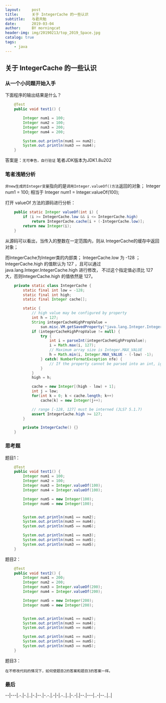 ```yaml
---
layout:     post
title:      关于 IntegerCache 的一些认识
subtitle:   与君共勉
date:       2019-03-04
author:     BY morningcat
header-img: img/20190213/top_2019_Space.jpg
catalog: true
tags:
    - java
---
```



## 关于 IntegerCache 的一些认识

### 从一个小问题开始入手

下面程序的输出结果是什么？
```java
    @Test
    public void test1() {

        Integer num1 = 100;
        Integer num2 = 100;
        Integer num3 = 200;
        Integer num4 = 200;

        System.out.println(num1 == num2);
        System.out.println(num3 == num4);
    }
```

答案是：`无可奉告，自行验证`
笔者JDK版本为JDK1.8u202

### 笔者浅陋分析

`非new生成的Integer变量`指向的是`调用Integer.valueOf()方法`返回的对象；
Integer num1 = 100; 相当于 
Integer num1 = Integer.valueOf(100);

打开 valueOf 方法的源码进行分析：
```java
    public static Integer valueOf(int i) {
        if (i >= IntegerCache.low && i <= IntegerCache.high)
            return IntegerCache.cache[i + (-IntegerCache.low)];
        return new Integer(i);
    }
```
从源码可以看出，当传入的整数在一定范围内，则从 IntegerCache的缓存中返回对象；

而IntegerCache为Integer类的内部类；
IntegerCache.low 为 -128 ；
IntegerCache.high 的值默认为 127 ，且可以通过 java.lang.Integer.IntegerCache.high 进行修改，
不过这个指定值必须比 127 大，否则IntegerCache.high 的值依然是 127。
```java
    private static class IntegerCache {
        static final int low = -128;
        static final int high;
        static final Integer cache[];

        static {
            // high value may be configured by property
            int h = 127;
            String integerCacheHighPropValue =
                sun.misc.VM.getSavedProperty("java.lang.Integer.IntegerCache.high");
            if (integerCacheHighPropValue != null) {
                try {
                    int i = parseInt(integerCacheHighPropValue);
                    i = Math.max(i, 127);
                    // Maximum array size is Integer.MAX_VALUE
                    h = Math.min(i, Integer.MAX_VALUE - (-low) -1);
                } catch( NumberFormatException nfe) {
                    // If the property cannot be parsed into an int, ignore it.
                }
            }
            high = h;

            cache = new Integer[(high - low) + 1];
            int j = low;
            for(int k = 0; k < cache.length; k++)
                cache[k] = new Integer(j++);

            // range [-128, 127] must be interned (JLS7 5.1.7)
            assert IntegerCache.high >= 127;
        }

        private IntegerCache() {}
    }
```

### 思考题

题目1：
```java
    @Test
    public void test1() {
        Integer num1 = 100;
        Integer num2 = 100;
        Integer num3 = Integer.valueOf(100);
        Integer num4 = Integer.valueOf(100);

        Integer num5 = new Integer(100);
        Integer num6 = new Integer(100);


        System.out.println(num1 == num2);
        System.out.println(num3 == num4);
        System.out.println(num5 == num6);

        System.out.println(num1 == num3);
        System.out.println(num1 == num5);
        System.out.println(num3 == num5);
    }
```


题目2：
```java
    @Test
    public void test2() {
        Integer num1 = 200;
        Integer num2 = 200;
        Integer num3 = Integer.valueOf(200);
        Integer num4 = Integer.valueOf(200);

        Integer num5 = new Integer(200);
        Integer num6 = new Integer(200);


        System.out.println(num1 == num2);
        System.out.println(num3 == num4);
        System.out.println(num5 == num6);

        System.out.println(num1 == num3);
        System.out.println(num1 == num5);
        System.out.println(num3 == num5);
    }
```

题目3：
```
在不修改代码的情况下，如何使题目2的答案和题目3的答案一样。

```

### 最后

--|---|.-.|-.|..|-.|--.|-.-.|.-|-|.-..|..|-.-|.|--.|---|..-|--..|..|
